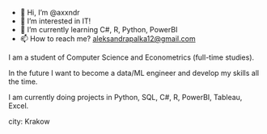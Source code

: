 - 👋 Hi, I’m @axxndr
- 👀 I’m interested in IT!
- 🌱 I’m currently learning C#, R, Python, PowerBI
- 📫 How to reach me? aleksandrapalka12@gmail.com

I am a student of Computer Science and Econometrics (full-time studies).

In the future I want to become a data/ML engineer and develop my skills all the time.

I am currently doing projects in Python, SQL, C#, R, PowerBI, Tableau, Excel.

city: Krakow

<!---
axxndr/axxndr is a ✨ special ✨ repository because its `README.md` (this file) appears on your GitHub profile.
You can click the Preview link to take a look at your changes.
--->
